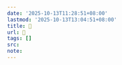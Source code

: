 ```yaml
---
date: '2025-10-13T11:28:51+08:00'
lastmod: '2025-10-13T13:04:51+08:00'
title: 󰟃
url: 󰟃
tags: []
src:
note:
---
```

